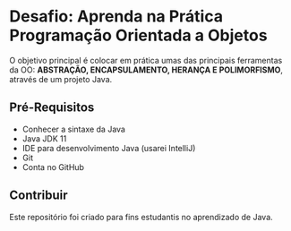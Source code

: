 # Desafio: Aprenda na Prática Programação Orientada a Objetos

O objetivo principal é colocar em prática umas das principais ferramentas da OO: **ABSTRAÇÃO, ENCAPSULAMENTO, HERANÇA E POLIMORFISMO**, através de um projeto Java. 

## Pré-Requisitos
 - Conhecer a sintaxe da Java
 - Java JDK 11
 - IDE para desenvolvimento Java (usarei IntelliJ)
 - Git
 - Conta no GitHub

## Contribuir
Este repositório foi criado para fins estudantis no aprendizado de Java.
